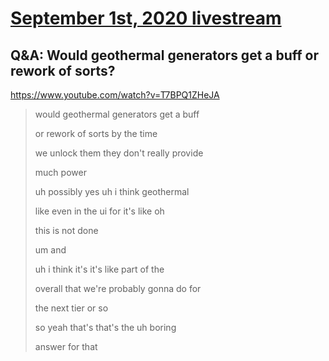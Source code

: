 # [September 1st, 2020 livestream](../2020-09-01.md)
## Q&A: Would geothermal generators get a buff or rework of sorts?
https://www.youtube.com/watch?v=T7BPQ1ZHeJA
> would geothermal generators get a buff
> 
> or rework of sorts by the time
> 
> we unlock them they don't really provide
> 
> much power
> 
> uh possibly yes uh i think geothermal
> 
> like even in the ui for it's like oh
> 
> this is not done
> 
> um and
> 
> uh i think it's it's like part of the
> 
> overall that we're probably gonna do for
> 
> the next tier or so
> 
> so yeah that's that's the uh boring
> 
> answer for that
> 
